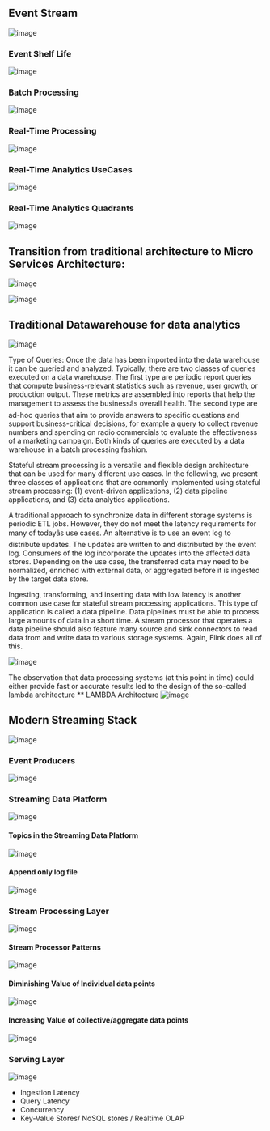 
## Event Stream
![image](https://github.com/himouli/DataEngineering/assets/156985545/72270821-0447-42ae-aee5-a1907c581f13)

### Event Shelf Life
![image](https://github.com/himouli/DataEngineering/assets/156985545/8dc725f4-1f02-4722-b0d6-ce69c5888c66)

### Batch Processing
![image](https://github.com/himouli/DataEngineering/assets/156985545/9cb595a6-90d3-4190-b46d-699973007f2b)

### Real-Time Processing
![image](https://github.com/himouli/DataEngineering/assets/156985545/14b56ce5-b297-4e0f-972f-800aa0e59f07)

### Real-Time Analytics UseCases
![image](https://github.com/himouli/DataEngineering/assets/156985545/3b4bf596-16a9-4a15-80e4-aa72d45205d9)

### Real-Time Analytics Quadrants 
![image](https://github.com/himouli/DataEngineering/assets/156985545/14a87582-00b2-4daa-8b83-d2bdf6042efa)



## Transition from traditional architecture to Micro Services Architecture:

![image](https://github.com/himouli/DataEngineering/assets/156985545/3dc9eff5-29d7-4e19-9991-ebe1c1cc66d3)

![image](https://github.com/himouli/DataEngineering/assets/156985545/051c5861-464c-48ed-9bc9-71e140499d31)

## Traditional Datawarehouse for data analytics

![image](https://github.com/himouli/DataEngineering/assets/156985545/a3af7ac7-661a-4d71-82e5-7fbf39227bdb)

Type of Queries:
Once the data has been imported into the data warehouse it can be queried and analyzed. Typically, there are two classes of queries executed on a data warehouse. 
The first type are periodic report queries that compute business-relevant statistics such as revenue, user growth, or production output. These metrics are assembled 
into reports that help the management to assess the businessâs overall health. The second type are ad-hoc queries that aim to provide answers to specific questions 
and support business-critical decisions, for example a query to collect revenue numbers and spending on radio commercials to evaluate the effectiveness of a marketing 
campaign. Both kinds of queries are executed by a data warehouse in a batch processing fashion.

Stateful stream processing is a versatile and flexible design architecture that can be used for many different use cases. In the following, we present three classes of 
applications that are commonly implemented using stateful stream processing: (1) event-driven applications, (2) data pipeline applications, and (3) data analytics 
applications.


A traditional approach to synchronize data in different storage systems is periodic ETL jobs. However, they do not meet the latency requirements for many of todayâs use cases.
An alternative is to use an event log to distribute updates. The updates are written to and distributed by the event log. Consumers of the log incorporate the updates into the 
affected data stores. Depending on the use case, the transferred data may need to be normalized, enriched with external data, or aggregated before it is ingested by the target 
data store.

Ingesting, transforming, and inserting data with low latency is another common use case for stateful stream processing applications. This type of application is called 
a data pipeline. Data pipelines must be able to process large amounts of data in a short time. A stream processor that operates a data pipeline should also feature many 
source and sink connectors to read data from and write data to various storage systems. Again, Flink does all of this.

![image](https://github.com/himouli/DataEngineering/assets/156985545/4e974edf-75df-4cf3-9689-a5b01dbca934)

The observation that data processing systems (at this point in time) could either provide fast or accurate results led to the design of the so-called lambda architecture
** LAMBDA Architecture
![image](https://github.com/himouli/DataEngineering/assets/156985545/5c032e9d-ee96-417d-924e-5417280b72bf)


## Modern Streaming Stack

![image](https://github.com/himouli/DataEngineering/assets/156985545/e6e39ff5-41ae-4e34-a9cd-f7ac6c8895be)

### Event Producers
![image](https://github.com/himouli/DataEngineering/assets/156985545/99d60bd0-3263-4e78-97ac-35308a5b5967)

### Streaming Data Platform
![image](https://github.com/himouli/DataEngineering/assets/156985545/87a859a5-7388-448c-97aa-993b2511f4ee)

#### Topics in the Streaming Data Platform
![image](https://github.com/himouli/DataEngineering/assets/156985545/97c80e63-b93f-40df-89ee-2163b019d004)

#### Append only log file
![image](https://github.com/himouli/DataEngineering/assets/156985545/840271c1-88e2-47af-9283-09450208579b)

### Stream Processing Layer
![image](https://github.com/himouli/DataEngineering/assets/156985545/40b19c97-7170-4ed6-99b4-92f09f2a1363)

#### Stream Processor Patterns
![image](https://github.com/himouli/DataEngineering/assets/156985545/66f3085d-1d2b-4d8e-a06b-0d1a5745182d)

#### Diminishing Value of Individual data points
![image](https://github.com/himouli/DataEngineering/assets/156985545/4db69d97-05e5-4074-8ccf-0ba8d812d118)

#### Increasing Value of collective/aggregate data points
![image](https://github.com/himouli/DataEngineering/assets/156985545/20ebc61a-d4eb-4002-a505-da305ce70c5e)

### Serving Layer
![image](https://github.com/himouli/DataEngineering/assets/156985545/2b02fc20-f301-4392-a0c5-f8ed0e022d60)
* Ingestion Latency
* Query Latency
* Concurrency
* Key-Value Stores/ NoSQL stores / Realtime OLAP
  
